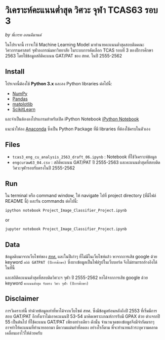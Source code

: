 # วิเคราะห์คะแนนต่ำสุด วิศวะ จุฬา TCAS63 รอบ 3
_by พี่เกรท ออนดีมานด์_

ในโปรเจกนี้ เราจะใช้ Machine Learning Model มาทำนายคะแนนต่ำสุดสอบติดคณะวิศวกรรมศาสตร์ จุฬาลงกรณ์มหาวิทยาลัย ในระบบการคัดเลือก TCAS รอบที่ 3 ของปีการศึกษา 2563 โดยใช้ข้อมูลสถิติคะแนน GAT/PAT ของ สทศ. ในปี 2555-2562

## Install
โปรเจกนี้ต้องใช้ **Python 3.x** และลง Python libraries ต่อไปนี้:

- [NumPy](http://www.numpy.org/)
- [Pandas](http://pandas.pydata.org)
- [matplotlib](http://matplotlib.org/)
- [ScikitLearn](https://scikit-learn.org/)

และจำเป็นต้องลงโปรแกรมสำหรับเปิด iPython Notebook [iPython Notebook](http://ipython.org/notebook.html)

แนะนำให้ลง [Anaconda](https://www.continuum.io/downloads) ซึ่งเป็น Python Package ที่มี libraries ที่ต้องใช้ครบในตัวเอง

## Files
- `tcas3_eng_cu_analysis_2563_draft_06.ipynb` : Notebook ที่ใช้วิเคราะห์ข้อมูล
- `engcuraw63_04.csv` : สถิติคะแนน GAT/PAT ปี 2555-2563 และคะแนนต่ำสุดที่สอบติดวิศวะจุฬารอบรับตรงในปี 2555-2562

## Run
ใน terminal หรือ command window, ให้ navigate ไปที่ project directory (ที่มีไฟล์ README นี้) และรัน commands ต่อไปนี้:

```bash
ipython notebook Project_Image_Classifier_Project.ipynb
```  
or
```bash
jupyter notebook Project_Image_Classifier_Project.ipynb
```

## Data
ข้อมูลดิบมาจากเว็บไซท์ของ [สทศ.](https://www.niets.or.th/th/) และในปีเก่าๆ ที่ไม่มีในเว็บไซท์แล้ว หาจากการเสิช google ด้วย keyword `สถิติ GATPAT (ปีการศึกษา)` ซึ่งบางข้อมูลเป็นไฟล์รูปในเว็บบอร์ด จึงไม่สามารถอ้างอิงได้ในที่นี้

และสถิติคะแนนต่ำสุดที่สอบติดวิศวะฯ จุฬา ปี 2555-2562 หาได้จากการเสิช google ด้วย keyword `คะแนนต่ำสุด รับตรง วิศว จุฬา (ปีการศึกษา)`

## Disclaimer
การวิเคราะห์นี้ ทำด้วยข้อมูลเท่าที่หาได้จากเว็บไซต์ สทศ. ซึ่งมีข้อมูลย้อนหลังถึงปี 2553 ที่เริ่มมีการสอบ GAT/PAT อีกทั้งเราไม่เอาคะแนนปี 53-54 มาคิดเพราะเกณฑ์การรับมี GPAX ด้วย ต่างจากปี 55 เป็นต้นไป ที่ใช้คะแนน GAT/PAT เพียงอย่างเดียว ดังนั้น จำนวนจุดของข้อมูลจึงมีจำกัดมากๆ อาจทำให้คะแนนที่ทำนายออกมา มีความแม่นยำที่ลดลง อย่างไรก็ตาม พี่จะทำนายแล้วระบุความคลาดเคลื่อนเอาไว้ให้ด้วยครับ
